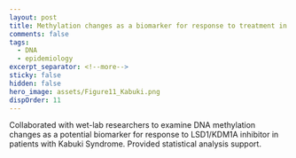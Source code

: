 ```yaml
---
layout: post
title: Methylation changes as a biomarker for response to treatment in children with Kabuki syndrome
comments: false
tags:
  - DNA
  - epidemiology
excerpt_separator: <!--more-->
sticky: false
hidden: false
hero_image: assets/Figure11_Kabuki.png
dispOrder: 11
---
```


<!--more-->
Collaborated with wet-lab researchers to examine DNA methylation changes as a potential biomarker for response to LSD1/KDM1A inhibitor in patients with Kabuki Syndrome. Provided statistical analysis support. 